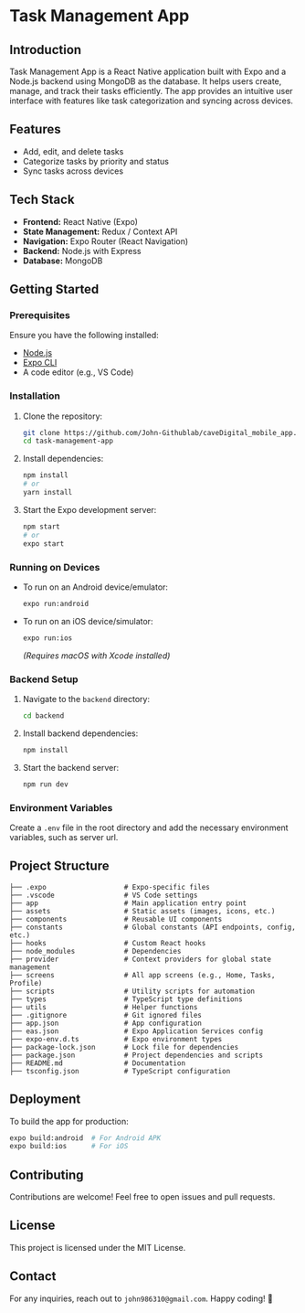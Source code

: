# Task Management App

## Introduction

Task Management App is a React Native application built with Expo and a Node.js backend using MongoDB as the database. It helps users create, manage, and track their tasks efficiently. The app provides an intuitive user interface with features like task categorization and syncing across devices.

## Features

- Add, edit, and delete tasks
- Categorize tasks by priority and status
- Sync tasks across devices

## Tech Stack

- **Frontend:** React Native (Expo)
- **State Management:** Redux / Context API
- **Navigation:** Expo Router (React Navigation)
- **Backend:** Node.js with Express
- **Database:** MongoDB

## Getting Started

### Prerequisites

Ensure you have the following installed:

- [Node.js](https://nodejs.org/)
- [Expo CLI](https://docs.expo.dev/get-started/installation/)
- A code editor (e.g., VS Code)

### Installation

1. Clone the repository:

   ```sh
   git clone https://github.com/John-Githublab/caveDigital_mobile_app.git
   cd task-management-app
   ```

2. Install dependencies:

   ```sh
   npm install
   # or
   yarn install
   ```

3. Start the Expo development server:
   ```sh
   npm start
   # or
   expo start
   ```

### Running on Devices

- To run on an Android device/emulator:
  ```sh
  expo run:android
  ```
- To run on an iOS device/simulator:
  ```sh
  expo run:ios
  ```
  _(Requires macOS with Xcode installed)_

### Backend Setup

1. Navigate to the `backend` directory:
   ```sh
   cd backend
   ```
2. Install backend dependencies:
   ```sh
   npm install
   ```
3. Start the backend server:
   ```sh
   npm run dev
   ```

### Environment Variables

Create a `.env` file in the root directory and add the necessary environment variables, such as server url.

## Project Structure

```
├── .expo                   # Expo-specific files
├── .vscode                 # VS Code settings
├── app                     # Main application entry point
├── assets                  # Static assets (images, icons, etc.)
├── components              # Reusable UI components
├── constants               # Global constants (API endpoints, config, etc.)
├── hooks                   # Custom React hooks
├── node_modules            # Dependencies
├── provider                # Context providers for global state management
├── screens                 # All app screens (e.g., Home, Tasks, Profile)
├── scripts                 # Utility scripts for automation
├── types                   # TypeScript type definitions
├── utils                   # Helper functions
├── .gitignore              # Git ignored files
├── app.json                # App configuration
├── eas.json                # Expo Application Services config
├── expo-env.d.ts           # Expo environment types
├── package-lock.json       # Lock file for dependencies
├── package.json            # Project dependencies and scripts
├── README.md               # Documentation
├── tsconfig.json           # TypeScript configuration
```

## Deployment

To build the app for production:

```sh
expo build:android  # For Android APK
expo build:ios      # For iOS
```

## Contributing

Contributions are welcome! Feel free to open issues and pull requests.

## License

This project is licensed under the MIT License.

## Contact

For any inquiries, reach out to `john986310@gmail.com`. Happy coding! 🚀
